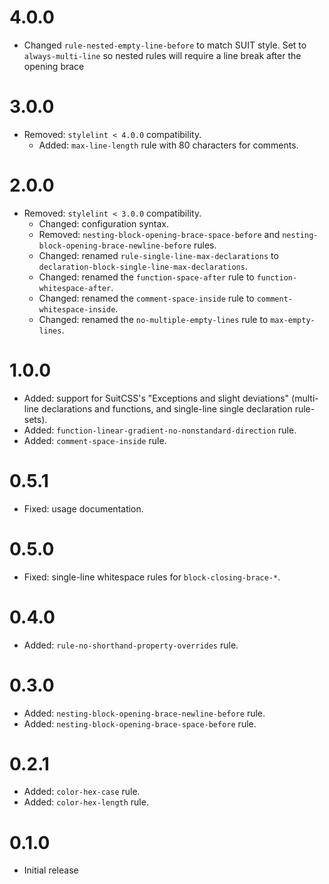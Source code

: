 # 4.0.0

* Changed `rule-nested-empty-line-before` to match SUIT style.
  Set to `always-multi-line` so nested rules will require a line break after the
  opening brace

# 3.0.0

* Removed: `stylelint < 4.0.0` compatibility.
  * Added: `max-line-length` rule with 80 characters for comments.

# 2.0.0

* Removed: `stylelint < 3.0.0` compatibility.
  * Changed: configuration syntax.
  * Removed: `nesting-block-opening-brace-space-before` and `nesting-block-opening-brace-newline-before` rules.
  * Changed: renamed `rule-single-line-max-declarations` to `declaration-block-single-line-max-declarations`.
  * Changed: renamed the `function-space-after` rule to `function-whitespace-after`.
  * Changed: renamed the `comment-space-inside` rule to `comment-whitespace-inside`.
  * Changed: renamed the `no-multiple-empty-lines` rule to `max-empty-lines`.

# 1.0.0

* Added: support for SuitCSS's "Exceptions and slight deviations" (multi-line declarations and functions, and single-line single declaration rule-sets).
* Added: `function-linear-gradient-no-nonstandard-direction` rule.
* Added: `comment-space-inside` rule.

# 0.5.1

* Fixed: usage documentation.

# 0.5.0

* Fixed: single-line whitespace rules for `block-closing-brace-*`.

# 0.4.0

* Added: `rule-no-shorthand-property-overrides` rule.

# 0.3.0

* Added: `nesting-block-opening-brace-newline-before` rule.
* Added: `nesting-block-opening-brace-space-before` rule.

# 0.2.1

* Added: `color-hex-case` rule.
* Added: `color-hex-length` rule.

# 0.1.0

* Initial release
